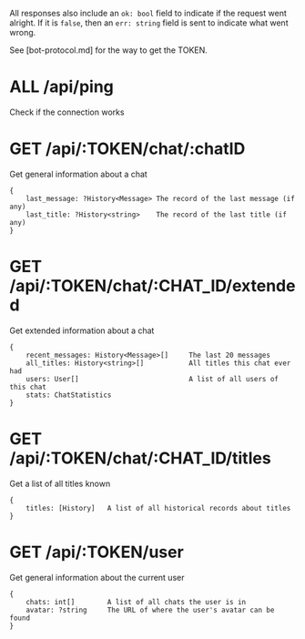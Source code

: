 All responses also include an `ok: bool` field to indicate if the request went alright. If it is `false`, then an `err: string` field is sent to indicate what went wrong.

See [bot-protocol.md] for the way to get the TOKEN.


# ALL /api/ping
Check if the connection works


# GET /api/:TOKEN/chat/:chatID
Get general information about a chat
```
{
	last_message: ?History<Message>	The record of the last message (if any)
	last_title: ?History<string>	The record of the last title (if any)
}
```


# GET /api/:TOKEN/chat/:CHAT_ID/extended
Get extended information about a chat
```
{
	recent_messages: History<Message>[]		The last 20 messages
	all_titles: History<string>[]			All titles this chat ever had
	users: User[]							A list of all users of this chat
	stats: ChatStatistics
}
```


# GET /api/:TOKEN/chat/:CHAT_ID/titles
Get a list of all titles known
```
{
	titles: [History]	A list of all historical records about titles
}
```


# GET /api/:TOKEN/user
Get general information about the current user
```
{
	chats: int[]		A list of all chats the user is in
	avatar: ?string		The URL of where the user's avatar can be found
}
```
